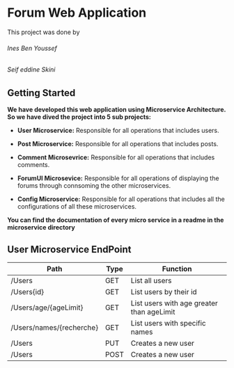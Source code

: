 # Forum Web Application

This project was done by 
###### Ines Ben Youssef 
###### Seif eddine Skini

## Getting Started

**We have developed this web application using Microservice Architecture. So we have dived the project into 5 sub projects:**

- **User Microservice:** Responsible for all operations that includes users.

- **Post Microservice:** Responsible for all operations that includes posts.

- **Comment Microsevrice:** Responsible for all operations that includes comments.

- **ForumUI Microsevice:** Responsible for all operations of displaying the forums through connsoming the other microservices.

- **Config Microservice:** Responsible for all operations that includes all the configurations of all these microservices.

**You can find the documentation of every micro service in a readme in the microservice directory**


## User Microservice EndPoint

| Path | Type | Function |
| --- | --- | --- |
| /Users | GET | List all users |
| /Users{id} | GET| List users by their id |
| /Users/age/{ageLimit} | GET| List users with age greater than ageLimit |
| /Users/names/{recherche} | GET| List users with specific names |
| /Users | PUT| Creates a new user |
| /Users| POST | Creates a new user |




